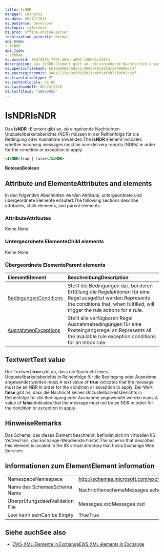 ```yaml
---
title: IsNDR
manager: sethgros
ms.date: 09/17/2015
ms.audience: Developer
ms.topic: reference
ms.prod: office-online-server
localization_priority: Normal
api_name:
- IsNDR
api_type:
- schema
ms.assetid: 194f5836-7793-463a-a090-4386d1c2487a
description: Das IsNDR-Element gibt an, ob eingehende Nachrichten Unzustellbarkeitsberichte (NDR) müssen in der Reihenfolge für die Bedingung oder Ausnahme anwenden.
ms.openlocfilehash: 651590d055a0532c904dbf6c481dca2f899d673f
ms.sourcegitcommit: 34041125dc8c5f993b21cebfc4f8b72f0fd2cb6f
ms.translationtype: MT
ms.contentlocale: de-DE
ms.lasthandoff: 06/25/2018
ms.locfileid: "19830056"
---
```

# <a name="isndr"></a><span data-ttu-id="b331a-103">IsNDR</span><span class="sxs-lookup"><span data-stu-id="b331a-103">IsNDR</span></span>

<span data-ttu-id="b331a-104">Das **IsNDR** -Element gibt an, ob eingehende Nachrichten Unzustellbarkeitsberichte (NDR) müssen in der Reihenfolge für die Bedingung oder Ausnahme anwenden.</span><span class="sxs-lookup"><span data-stu-id="b331a-104">The **IsNDR** element indicates whether incoming messages must be non-delivery reports (NDRs) in order for the condition or exception to apply.</span></span> 
  
```XML
<IsNDR>true | false</IsNDR>
```

 <span data-ttu-id="b331a-105">**Boolean**</span><span class="sxs-lookup"><span data-stu-id="b331a-105">**Boolean**</span></span>
## <a name="attributes-and-elements"></a><span data-ttu-id="b331a-106">Attribute und Elemente</span><span class="sxs-lookup"><span data-stu-id="b331a-106">Attributes and elements</span></span>

<span data-ttu-id="b331a-107">In den folgenden Abschnitten werden Attribute, untergeordnete und übergeordnete Elemente erläutert.</span><span class="sxs-lookup"><span data-stu-id="b331a-107">The following sections describe attributes, child elements, and parent elements.</span></span>
  
### <a name="attributes"></a><span data-ttu-id="b331a-108">Attribute</span><span class="sxs-lookup"><span data-stu-id="b331a-108">Attributes</span></span>

<span data-ttu-id="b331a-109">Keine.</span><span class="sxs-lookup"><span data-stu-id="b331a-109">None.</span></span>
  
### <a name="child-elements"></a><span data-ttu-id="b331a-110">Untergeordnete Elemente</span><span class="sxs-lookup"><span data-stu-id="b331a-110">Child elements</span></span>

<span data-ttu-id="b331a-111">Keine.</span><span class="sxs-lookup"><span data-stu-id="b331a-111">None.</span></span>
  
### <a name="parent-elements"></a><span data-ttu-id="b331a-112">Übergeordnete Elemente</span><span class="sxs-lookup"><span data-stu-id="b331a-112">Parent elements</span></span>

|<span data-ttu-id="b331a-113">**Element**</span><span class="sxs-lookup"><span data-stu-id="b331a-113">**Element**</span></span>|<span data-ttu-id="b331a-114">**Beschreibung**</span><span class="sxs-lookup"><span data-stu-id="b331a-114">**Description**</span></span>|
|:-----|:-----|
|[<span data-ttu-id="b331a-115">Bedingungen</span><span class="sxs-lookup"><span data-stu-id="b331a-115">Conditions</span></span>](conditions.md) <br/> |<span data-ttu-id="b331a-116">Stellt die Bedingungen dar, bei deren Erfüllung die Regelaktionen für eine Regel ausgelöst werden.</span><span class="sxs-lookup"><span data-stu-id="b331a-116">Represents the conditions that, when fulfilled, will trigger the rule actions for a rule.</span></span>  <br/> |
|[<span data-ttu-id="b331a-117">Ausnahmen</span><span class="sxs-lookup"><span data-stu-id="b331a-117">Exceptions</span></span>](exceptions.md) <br/> |<span data-ttu-id="b331a-118">Stellt alle verfügbaren Regel Ausnahmebedingungen für eine Posteingangsregel an.</span><span class="sxs-lookup"><span data-stu-id="b331a-118">Represents all the available rule exception conditions for an Inbox rule.</span></span>  <br/> |
   
## <a name="text-value"></a><span data-ttu-id="b331a-119">Textwert</span><span class="sxs-lookup"><span data-stu-id="b331a-119">Text value</span></span>

<span data-ttu-id="b331a-120">Der Textwert **true** gibt an, dass die Nachricht eines Unzustellbarkeitsberichts in Reihenfolge für die Bedingung oder Ausnahme angewendet werden muss.</span><span class="sxs-lookup"><span data-stu-id="b331a-120">A text value of **true** indicates that the message must be an NDR in order for the condition or exception to apply.</span></span> <span data-ttu-id="b331a-121">Der Wert **false** gibt an, dass die Nachricht keines Unzustellbarkeitsberichts in Reihenfolge für die Bedingung oder Ausnahme angewendet werden muss.</span><span class="sxs-lookup"><span data-stu-id="b331a-121">A value of **false** indicates that the message must not be an NDR in order for the condition or exception to apply.</span></span> 
  
## <a name="remarks"></a><span data-ttu-id="b331a-122">Hinweise</span><span class="sxs-lookup"><span data-stu-id="b331a-122">Remarks</span></span>

<span data-ttu-id="b331a-123">Das Schema, das dieses Element beschreibt, befindet sich im virtuellen IIS-Verzeichnis, das Exchange-Webdienste hostet.</span><span class="sxs-lookup"><span data-stu-id="b331a-123">The schema that describes this element is located in the IIS virtual directory that hosts Exchange Web Services.</span></span>
  
## <a name="element-information"></a><span data-ttu-id="b331a-124">Informationen zum Element</span><span class="sxs-lookup"><span data-stu-id="b331a-124">Element information</span></span>

|||
|:-----|:-----|
|<span data-ttu-id="b331a-125">Namespace</span><span class="sxs-lookup"><span data-stu-id="b331a-125">Namespace</span></span>  <br/> |http://schemas.microsoft.com/exchange/services/2006/messages  <br/> |
|<span data-ttu-id="b331a-126">Name des Schemas</span><span class="sxs-lookup"><span data-stu-id="b331a-126">Schema Name</span></span>  <br/> |<span data-ttu-id="b331a-127">Nachrichtenschema</span><span class="sxs-lookup"><span data-stu-id="b331a-127">Messages schema</span></span>  <br/> |
|<span data-ttu-id="b331a-128">Überprüfungsdatei</span><span class="sxs-lookup"><span data-stu-id="b331a-128">Validation File</span></span>  <br/> |<span data-ttu-id="b331a-129">Messages.xsd</span><span class="sxs-lookup"><span data-stu-id="b331a-129">Messages.xsd</span></span>  <br/> |
|<span data-ttu-id="b331a-130">Leer kann sein</span><span class="sxs-lookup"><span data-stu-id="b331a-130">Can be Empty</span></span>  <br/> |<span data-ttu-id="b331a-131">True</span><span class="sxs-lookup"><span data-stu-id="b331a-131">True</span></span>  <br/> |
   
## <a name="see-also"></a><span data-ttu-id="b331a-132">Siehe auch</span><span class="sxs-lookup"><span data-stu-id="b331a-132">See also</span></span>



- [<span data-ttu-id="b331a-133">EWS-XML-Elemente in Exchange</span><span class="sxs-lookup"><span data-stu-id="b331a-133">EWS XML elements in Exchange</span></span>](ews-xml-elements-in-exchange.md)

